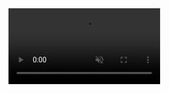 <video muted controls playsinline loop src="https://github.com/jakubkanna/portfolio/raw/refs/heads/main/public/more/more.mp4" >
